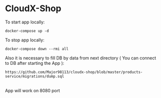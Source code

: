 <h1>CloudX-Shop</h1>
<p>To start app locally:</p>
<code>docker-compose up -d</code>

<p>To stop app locally:</p>
<code>docker-compose down --rmi all</code>
<br/>
<p>Also it is necessary to fill DB by data from next directory ( You can connect to DB after starting the App ):</p>
<code>https://github.com/Major98113/cloudx-shop/blob/master/products-service/migrations/dump.sql</code>
<br/><br/>
<p>
    App will work on 8080 port <br/>


